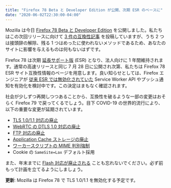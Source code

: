```yaml
---
title: "Firefox 78 Beta と Developer Edition が公開、次期 ESR のベースに"
date: "2020-06-02T22:30:00-04:00"
---
```

Mozilla は今日 [Firefox 78 Beta と Developer Edition](https://www.mozilla.org/firefox/channel/desktop/) を公開しました。私たちはこの次回リリースに向けて [3 件の互換性記事](https://www.fxsitecompat.dev/ja/releases/78/) を投稿していますが、うち 2 つは接頭辞の解除、残る 1 つはめったに使われないメソッドであるため、あなたのサイトに影響を与えるものは何もないはずです。

Firefox 78 は次期 [延長サポート版](https://support.mozilla.org/kb/choosing-firefox-update-channel) (ESR) となり、法人向けに 1 年間維持されます。通常の高速リリースと同じ 7 月 28 日に公開され次第、私たちは Firefox 78 ESR サイト互換性情報のページを用意します。良い知らせとしては、Firefox エンジニアが [従来 ESR では無効化されていた](https://www.fxsitecompat.dev/ja/docs/2019/service-workers-and-push-notifications-are-disabled-on-firefox-68-esr/) Service Worker API やプッシュ通知を有効化を検討中です。この決定はまもなく確認されます。

社会が少しずつ再開しつつあることから、互換性を破るような一部の変更はおそらく Firefox 79 で戻ってくるでしょう。目下 COVID-19 の世界的流行により、以下の重要な変更が延期されています。

* [TLS 1.0/1.1 対応の廃止](https://www.fxsitecompat.dev/ja/docs/2020/tls-1-0-1-1-support-has-been-removed/)
* [WebRTC の DTLS 1.0 対応の廃止](https://www.fxsitecompat.dev/ja/docs/2020/dtls-1-0-support-in-webrtc-has-been-removed/)
* [FTP 対応の廃止](https://www.fxsitecompat.dev/ja/docs/2020/ftp-support-will-be-removed/)
* [Application Cache ストレージの廃止](https://www.fxsitecompat.dev/ja/docs/2020/application-cache-storage-has-been-removed/)
* [ワーカースクリプトの MIME 判別強制](https://www.fxsitecompat.dev/ja/docs/2020/worker-scripts-with-wrong-mime-type-will-be-blocked-from-loading-with-worker-or-sharedworker/)
* Cookie の `SameSite=Lax` デフォルト採用

また、年末までに [Flash 対応が廃止される](https://www.fxsitecompat.dev/ja/docs/2018/flash-plug-in-support-will-be-removed-in-2020/) ことも忘れないでください。必ず前もって計画を立てるようにしましょう。

**更新**: Mozilla は Firefox 78 で TLS 1.0/1.1 を無効化する予定です。
